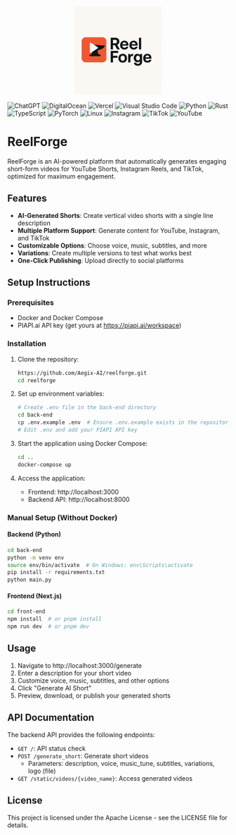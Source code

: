 <p align="center">
  <img src="assets/icon.png" alt="reelforge logo" width="200">
</p>

![ChatGPT](https://img.shields.io/badge/chatGPT-74aa9c?style=for-the-badge&logo=openai&logoColor=white)
![DigitalOcean](https://img.shields.io/badge/DigitalOcean-%230167ff.svg?style=for-the-badge&logo=digitalOcean&logoColor=white)
![Vercel](https://img.shields.io/badge/vercel-%23000000.svg?style=for-the-badge&logo=vercel&logoColor=white)
![Visual Studio Code](https://img.shields.io/badge/Visual%20Studio%20Code-0078d7.svg?style=for-the-badge&logo=visual-studio-code&logoColor=white)
![Python](https://img.shields.io/badge/python-3670A0?style=for-the-badge&logo=python&logoColor=ffdd54)
![Rust](https://img.shields.io/badge/rust-%23000000.svg?style=for-the-badge&logo=rust&logoColor=white)
![TypeScript](https://img.shields.io/badge/typescript-%23007ACC.svg?style=for-the-badge&logo=typescript&logoColor=white)
![PyTorch](https://img.shields.io/badge/PyTorch-%23EE4C2C.svg?style=for-the-badge&logo=PyTorch&logoColor=white)
![Linux](https://img.shields.io/badge/Linux-FCC624?style=for-the-badge&logo=linux&logoColor=black)
![Instagram](https://img.shields.io/badge/Instagram-%23E4405F.svg?style=for-the-badge&logo=Instagram&logoColor=white)
![TikTok](https://img.shields.io/badge/TikTok-%23000000.svg?style=for-the-badge&logo=TikTok&logoColor=white)
![YouTube](https://img.shields.io/badge/YouTube-%23FF0000.svg?style=for-the-badge&logo=YouTube&logoColor=white)


 
# ReelForge

ReelForge is an AI-powered platform that automatically generates engaging short-form videos for YouTube Shorts, Instagram Reels, and TikTok, optimized for maximum engagement.

## Features

- **AI-Generated Shorts**: Create vertical video shorts with a single line description
- **Multiple Platform Support**: Generate content for YouTube, Instagram, and TikTok
- **Customizable Options**: Choose voice, music, subtitles, and more
- **Variations**: Create multiple versions to test what works best
- **One-Click Publishing**: Upload directly to social platforms

## Setup Instructions

### Prerequisites

- Docker and Docker Compose
- PIAPI.ai API key (get yours at https://piapi.ai/workspace)

### Installation

1. Clone the repository:
   ```bash
   https://github.com/Aegix-AI/reelforge.git
   cd reelforge
   ```

2. Set up environment variables:
   ```bash
   # Create .env file in the back-end directory
   cd back-end
   cp .env.example .env  # Ensure .env.example exists in the repository
   # Edit .env and add your PIAPI API key
   ```

3. Start the application using Docker Compose:
   ```bash
   cd ..
   docker-compose up
   ```

4. Access the application:
   - Frontend: http://localhost:3000
   - Backend API: http://localhost:8000

### Manual Setup (Without Docker)

#### Backend (Python)

```bash
cd back-end
python -m venv env
source env/bin/activate  # On Windows: env\Scripts\activate
pip install -r requirements.txt
python main.py
```

#### Frontend (Next.js)

```bash
cd front-end
npm install  # or pnpm install
npm run dev  # or pnpm dev
```

## Usage

1. Navigate to http://localhost:3000/generate
2. Enter a description for your short video
3. Customize voice, music, subtitles, and other options
4. Click "Generate AI Short"
5. Preview, download, or publish your generated shorts

## API Documentation

The backend API provides the following endpoints:

- `GET /`: API status check
- `POST /generate_short`: Generate short videos
  - Parameters: description, voice, music_tune, subtitles, variations, logo (file)
- `GET /static/videos/{video_name}`: Access generated videos

## License

This project is licensed under the Apache License - see the LICENSE file for details.
